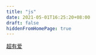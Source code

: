 ```yaml
---
title: "js"
date: 2021-05-01T16:25:20+08:00
draft: false
hiddenFromHomePage: true
---
```


[超有爱]('./bai-ci-zhan)

